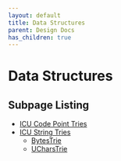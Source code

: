 ```yaml
---
layout: default
title: Data Structures
parent: Design Docs
has_children: true
---
```


<!--
Copyright (C) 2016 and later: Unicode, Inc. and others.	Copyright (C) 2016 and later: Unicode, Inc. and others.
License & terms of use: http://www.unicode.org/copyright.html	License & terms of use: http://www.unicode.org/copyright.html
-->

# Data Structures

## Subpage Listing

* [ICU Code Point Tries](./utrie)
* [ICU String Tries](./tries/)
    * [BytesTrie](./tries/bytestrie/)
    * [UCharsTrie](./tries/ucharstrie)
